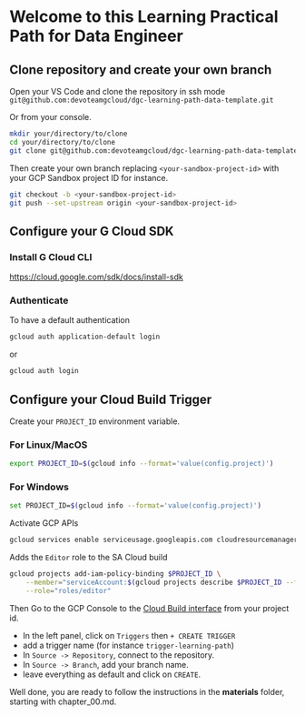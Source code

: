 # Welcome to this Learning Practical Path for Data Engineer

## Clone repository and create your own branch


Open your VS Code and clone the repository in ssh mode `git@github.com:devoteamgcloud/dgc-learning-path-data-template.git`

Or from your console. 

```bash
mkdir your/directory/to/clone
cd your/directory/to/clone
git clone git@github.com:devoteamgcloud/dgc-learning-path-data-template.git
```


Then create your own branch replacing `<your-sandbox-project-id>` with your GCP Sandbox project ID for instance. 


```bash
git checkout -b <your-sandbox-project-id>
git push --set-upstream origin <your-sandbox-project-id> 
```

## Configure your G Cloud SDK

### Install G Cloud CLI

https://cloud.google.com/sdk/docs/install-sdk

### Authenticate

To have a default authentication

```bash
gcloud auth application-default login
```

or 

```bash
gcloud auth login
```

## Configure your Cloud Build Trigger


Create your `PROJECT_ID` environment variable.

### For Linux/MacOS

```bash
export PROJECT_ID=$(gcloud info --format='value(config.project)')
```

### For Windows

```bash
set PROJECT_ID=$(gcloud info --format='value(config.project)')
```

Activate GCP APIs

```bash
gcloud services enable serviceusage.googleapis.com cloudresourcemanager.googleapis.com cloudbuild.googleapis.com artifactregistry.googleapis.com --project $PROJECT_ID
```

Adds the `Editor` role to the SA Cloud build

```bash
gcloud projects add-iam-policy-binding $PROJECT_ID \
    --member="serviceAccount:$(gcloud projects describe $PROJECT_ID --format="value(projectNumber)")@cloudbuild.gserviceaccount.com" \
    --role="roles/editor"
```

Then Go to the GCP Console to the [Cloud Build interface](https://console.cloud.google.com/cloud-build/builds) from your project id.
- In the left panel, click on `Triggers` then `+ CREATE TRIGGER`
- add a trigger name (for instance `trigger-learning-path`)
- In `Source -> Repository`, connect to the repository.
- In `Source -> Branch`, add your branch name.
- leave everything as default and click on `CREATE`.

Well done, you are ready to follow the instructions in the __materials__ folder, starting with chapter_00.md.


